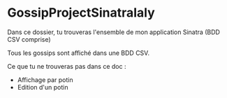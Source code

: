 # GossipProjectSinatraIaly

Dans ce dossier, tu trouveras l'ensemble de mon application Sinatra (BDD CSV comprise)

Tous les gossips sont affiché dans une BDD CSV.

Ce que tu ne trouveras pas dans ce doc :
- Affichage par potin
- Edition d'un potin
